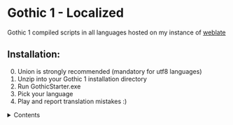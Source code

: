 # Gothic 1 - Localized

Gothic 1 compiled scripts in all languages hosted on my instance of [weblate](https://weblate.cokoliv.eu/projects/gothic-1/#languages)

## Installation:
0. Union is strongly recommended (mandatory for utf8 languages)
1. Unzip into your Gothic 1 installation directory
2. Run GothicStarter.exe
3. Pick your language
4. Play and report translation mistakes :)

<details>

<summary>Contents</summary>

## Fonts  
The compiler supports escaped strings so you should see some new characters. The new fonts have been extended to cover all of the supported languages and contain a lot of new characters. Please provide feedback about the fonts as well.  
## Save files  
Since the different releases are only different by the content of the string table, the save file versions are fully compatible. To allow for "fast" checking of log entries in game, there is a plugin included (only available if you play with Union) that makes the logs persistent (if the translation changes, you do not have to start a new game to see the change) - which should probably be renamed to dynamic logs, oh well...
## Files  
 - `G1_base.mod` - contains the common DAT files and the plugin for persistent logs
 - `G1_fonts_cp125*.mod` - these contain new fonts for each used codepage
 - `G1_fonts_chinese.mod` - contains the Chinese font + the [zFont](https://github.com/gratt-5r2/zfont) plugin
 - `G1_[lang].mod` - contains the localized scripts GOTHIC.DAT, MENU.DAT and the output unit file (OU.BIN)
## Localized scripts
If you want the scripts with substituted language, let me know.

</details>
